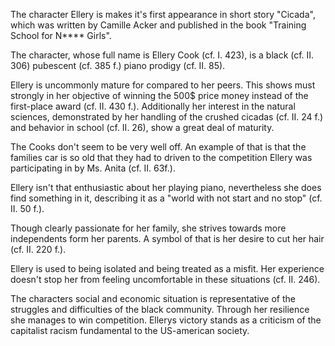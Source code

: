 The character Ellery is makes it's first appearance in short story "Cicada", which was written by Camille Acker and published in the book "Training School for N\*\*\*\* Girls".

The character, whose full name is Ellery Cook (cf. I. 423), is a black (cf. II. 306) pubescent (cf. 385 f.) piano prodigy (cf. II. 85).  

Ellery is uncommonly mature for compared to her peers. This shows must strongly in her objective of winning the 500$ price money instead of the first-place award (cf. II. 430 f.). Additionally her interest in the natural sciences, demonstrated by her handling of the crushed cicadas (cf. II. 24 f.) and behavior in school (cf. II. 26), show a great deal of maturity. 

The Cooks don't seem to be very well off. An example of that is that the families car is so old that they had to driven to the competition Ellery was participating in by Ms. Anita (cf. II. 63f.).

Ellery isn't that enthusiastic about her playing piano, nevertheless she does find something in it, describing it as a "world with not start and no stop" (cf. II. 50 f.).

Though clearly passionate for her family, she strives towards more independents form her parents. A symbol of that is her desire to cut her hair (cf. II. 220 f.).

Ellery is used to being isolated and being treated as a misfit. Her experience doesn't stop her from feeling uncomfortable in these situations (cf. II. 246).   

The characters social and economic situation is representative of the struggles and difficulties of the black community. Through her resilience she manages to win competition. Ellerys victory stands as a criticism of the capitalist racism fundamental to the US-american society. 